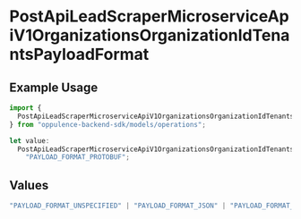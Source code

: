 # PostApiLeadScraperMicroserviceApiV1OrganizationsOrganizationIdTenantsPayloadFormat

## Example Usage

```typescript
import {
  PostApiLeadScraperMicroserviceApiV1OrganizationsOrganizationIdTenantsPayloadFormat,
} from "oppulence-backend-sdk/models/operations";

let value:
  PostApiLeadScraperMicroserviceApiV1OrganizationsOrganizationIdTenantsPayloadFormat =
    "PAYLOAD_FORMAT_PROTOBUF";
```

## Values

```typescript
"PAYLOAD_FORMAT_UNSPECIFIED" | "PAYLOAD_FORMAT_JSON" | "PAYLOAD_FORMAT_XML" | "PAYLOAD_FORMAT_FORM_DATA" | "PAYLOAD_FORMAT_PROTOBUF" | "PAYLOAD_FORMAT_YAML"
```
